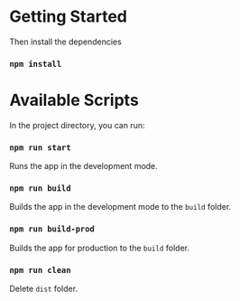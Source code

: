 # Getting Started

Then install the dependencies

### `npm install`

# Available Scripts

In the project directory, you can run:

### `npm run start`

Runs the app in the development mode.

### `npm run build`

Builds the app in the development mode to the `build` folder.

### `npm run build-prod`

Builds the app for production to the `build` folder.

### `npm run clean`

Delete `dist` folder.
